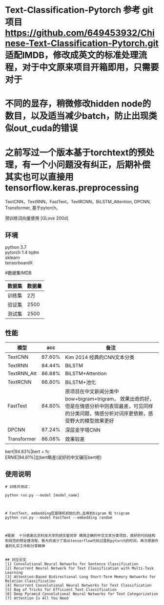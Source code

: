# Text-Classification-Pytorch  参考 git项目 https://github.com/649453932/Chinese-Text-Classification-Pytorch.git 适配IMDB，修改成英文的标准处理流程，对于中文原来项目开箱即用，只需要对于
# 不同的显存，稍微修改hidden node的数目，以及适当减少batch，防止出现类似out_cuda的错误
# 之前写过一个版本基于torchtext的预处理，有一个小问题没有纠正，后期补偿   其实也可以直接用tensorflow.keras.preprocessing



TextCNN，TextRNN，FastText，TextRCNN，BiLSTM_Attention, DPCNN, Transformer, 基于pytorch。

  

预训练词向量使用 [GLove 200d]

## 环境
python 3.7  
pytorch 1.4 
tqdm  
sklearn  
tensorboardX

#数据集IMDB

数据集|数据量
--|--
训练集|2万
验证集|2500
测试集|2500





## 性能

模型|acc|备注
--|--|--
TextCNN|87.60%|Kim 2014 经典的CNN文本分类
TextRNN|84.44%|BiLSTM 
TextRNN_Att|86.88%|BiLSTM+Attention
TextRCNN|86.80%|BiLSTM+池化
FastText|84.80%| 原项目在中文新闻分类中bow+bigram+trigram， 效果出奇的好，但是在情感分析中则表现最差，可见同样的分类问题，情感分析对词序更依赖，感受野大的模型效果更好
DPCNN|87.24%|深层金字塔CNN
Transformer|86.08%|效果较差

bert|94.83%|bert + fc  
ERNIE|94.61%|比bert略差(说好的中文碾压bert呢)  

 

## 使用说明
```
# 训练并测试：

python run.py --model [model_name]



# FastText, embedding层是随机初始化的,且用到bigram 和 trigram
python run.py --model FastText --embedding random 



#致谢  十分感谢北京科技大学的胡文星同学 精简正确的中文文本分类项目，良好的代码结构和规范的预处理流程，极大的减少了我从tensorflow代码过度到pytorch的时间，再次感谢作者的扎实工作和分享精神   


## 对应论文
[1] Convolutional Neural Networks for Sentence Classification  
[2] Recurrent Neural Network for Text Classification with Multi-Task Learning  
[3] Attention-Based Bidirectional Long Short-Term Memory Networks for Relation Classification  
[4] Recurrent Convolutional Neural Networks for Text Classification  
[5] Bag of Tricks for Efficient Text Classification  
[6] Deep Pyramid Convolutional Neural Networks for Text Categorization  
[7] Attention Is All You Need  
